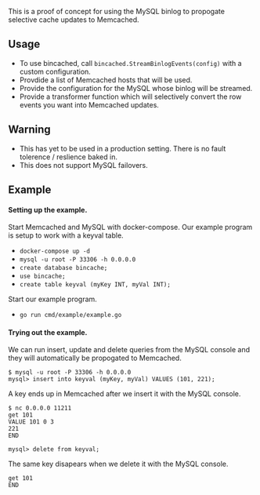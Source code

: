 This is a proof of concept for using the MySQL binlog to propogate selective cache updates
to Memcached.

## Usage

- To use bincached, call `bincached.StreamBinlogEvents(config)` with a custom configuration.
- Provdide a list of Memcached hosts that will be used.
- Provide the configuration for the MySQL whose binlog will be streamed.
- Provide a transformer function which will selectively convert the row events you want
  into Memcached updates.

## Warning

- This has yet to be used in a production setting. There is no fault tolerence / reslience
  baked in.
- This does not support MySQL failovers.

## Example

#### Setting up the example.

Start Memcached and MySQL with docker-compose. Our example program is setup to work with
a keyval table.

- `docker-compose up -d`
- `mysql -u root -P 33306 -h 0.0.0.0`
- `create database bincache;`
- `use bincache;`
- `create table keyval (myKey INT, myVal INT);`

Start our example program.

- `go run cmd/example/example.go`

#### Trying out the example.

We can run insert, update and delete queries from the MySQL console and they will
automatically be propogated to Memcached.

````
$ mysql -u root -P 33306 -h 0.0.0.0
mysql> insert into keyval (myKey, myVal) VALUES (101, 221);
````

A key ends up in Memcached after we insert it with the MySQL console.

````
$ nc 0.0.0.0 11211
get 101
VALUE 101 0 3
221
END
````

```
mysql> delete from keyval;
````

The same key disapears when we delete it with the MySQL console.

```
get 101
END
```
